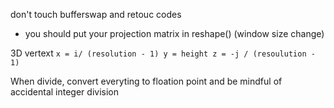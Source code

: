 don't touch bufferswap and retouc codes

- you should put your projection matrix in reshape() (window size change)

3D vertext 
``
x = i/ (resolution - 1)
y = height
z = -j / (resoulution - 1)
``

When divide, convert everyting to floation point and be mindful of accidental integer division


